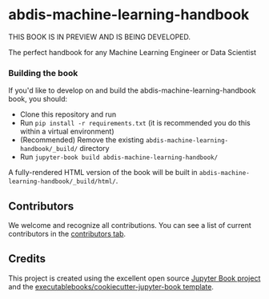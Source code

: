 # abdis-machine-learning-handbook

THIS BOOK IS IN PREVIEW AND IS BEING DEVELOPED.

The perfect handbook for any Machine Learning Engineer or Data Scientist

### Building the book

If you'd like to develop on and build the abdis-machine-learning-handbook book, you should:

- Clone this repository and run
- Run `pip install -r requirements.txt` (it is recommended you do this within a virtual environment)
- (Recommended) Remove the existing `abdis-machine-learning-handbook/_build/` directory
- Run `jupyter-book build abdis-machine-learning-handbook/`

A fully-rendered HTML version of the book will be built in `abdis-machine-learning-handbook/_build/html/`.

## Contributors

We welcome and recognize all contributions. You can see a list of current contributors in the [contributors tab](https://github.com/abditimer/abdis_machine_learning_handbook/graphs/contributors).

## Credits

This project is created using the excellent open source [Jupyter Book project](https://jupyterbook.org/) and the [executablebooks/cookiecutter-jupyter-book template](https://github.com/executablebooks/cookiecutter-jupyter-book).
